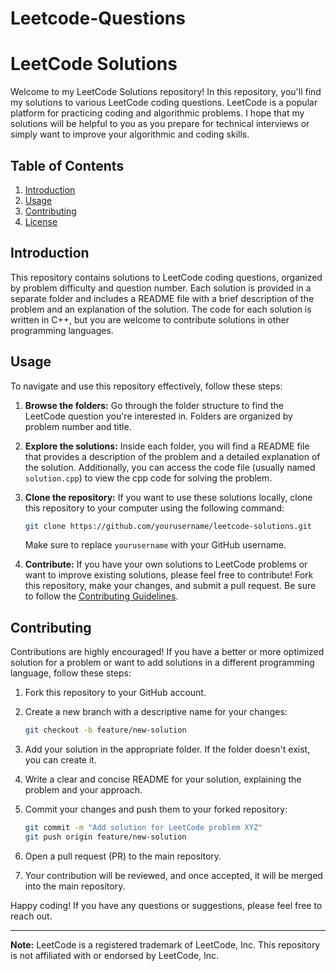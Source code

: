 # Leetcode-Questions

# LeetCode Solutions

Welcome to my LeetCode Solutions repository! In this repository, you'll find my solutions to various LeetCode coding questions. LeetCode is a popular platform for practicing coding and algorithmic problems. I hope that my solutions will be helpful to you as you prepare for technical interviews or simply want to improve your algorithmic and coding skills.

## Table of Contents

1. [Introduction](#introduction)
2. [Usage](#usage)
3. [Contributing](#contributing)
4. [License](#license)

## Introduction

This repository contains solutions to LeetCode coding questions, organized by problem difficulty and question number. Each solution is provided in a separate folder and includes a README file with a brief description of the problem and an explanation of the solution. The code for each solution is written in C++, but you are welcome to contribute solutions in other programming languages.

## Usage

To navigate and use this repository effectively, follow these steps:

1. **Browse the folders:** Go through the folder structure to find the LeetCode question you're interested in. Folders are organized by problem number and title.

2. **Explore the solutions:** Inside each folder, you will find a README file that provides a description of the problem and a detailed explanation of the solution. Additionally, you can access the code file (usually named `solution.cpp`) to view the cpp code for solving the problem.

3. **Clone the repository:** If you want to use these solutions locally, clone this repository to your computer using the following command:

   ```bash
   git clone https://github.com/yourusername/leetcode-solutions.git
   ```

   Make sure to replace `yourusername` with your GitHub username.

4. **Contribute:** If you have your own solutions to LeetCode problems or want to improve existing solutions, please feel free to contribute! Fork this repository, make your changes, and submit a pull request. Be sure to follow the [Contributing Guidelines](CONTRIBUTING.md).

## Contributing

Contributions are highly encouraged! If you have a better or more optimized solution for a problem or want to add solutions in a different programming language, follow these steps:

1. Fork this repository to your GitHub account.

2. Create a new branch with a descriptive name for your changes:

   ```bash
   git checkout -b feature/new-solution
   ```

3. Add your solution in the appropriate folder. If the folder doesn't exist, you can create it.

4. Write a clear and concise README for your solution, explaining the problem and your approach.

5. Commit your changes and push them to your forked repository:

   ```bash
   git commit -m "Add solution for LeetCode problem XYZ"
   git push origin feature/new-solution
   ```

6. Open a pull request (PR) to the main repository.

7. Your contribution will be reviewed, and once accepted, it will be merged into the main repository.


Happy coding! If you have any questions or suggestions, please feel free to reach out.

---

**Note:** LeetCode is a registered trademark of LeetCode, Inc. This repository is not affiliated with or endorsed by LeetCode, Inc.

